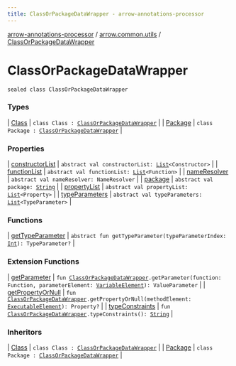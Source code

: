 ```yaml
---
title: ClassOrPackageDataWrapper - arrow-annotations-processor
---
```


[arrow-annotations-processor](../../index.html) / [arrow.common.utils](../index.html) / [ClassOrPackageDataWrapper](./index.html)

# ClassOrPackageDataWrapper

`sealed class ClassOrPackageDataWrapper`

### Types

| [Class](-class/index.html) | `class Class : `[`ClassOrPackageDataWrapper`](./index.html) |
| [Package](-package/index.html) | `class Package : `[`ClassOrPackageDataWrapper`](./index.html) |

### Properties

| [constructorList](constructor-list.html) | `abstract val constructorList: `[`List`](https://kotlinlang.org/api/latest/jvm/stdlib/kotlin.collections/-list/index.html)`<Constructor>` |
| [functionList](function-list.html) | `abstract val functionList: `[`List`](https://kotlinlang.org/api/latest/jvm/stdlib/kotlin.collections/-list/index.html)`<Function>` |
| [nameResolver](name-resolver.html) | `abstract val nameResolver: NameResolver` |
| [package](package.html) | `abstract val package: `[`String`](https://kotlinlang.org/api/latest/jvm/stdlib/kotlin/-string/index.html) |
| [propertyList](property-list.html) | `abstract val propertyList: `[`List`](https://kotlinlang.org/api/latest/jvm/stdlib/kotlin.collections/-list/index.html)`<Property>` |
| [typeParameters](type-parameters.html) | `abstract val typeParameters: `[`List`](https://kotlinlang.org/api/latest/jvm/stdlib/kotlin.collections/-list/index.html)`<TypeParameter>` |

### Functions

| [getTypeParameter](get-type-parameter.html) | `abstract fun getTypeParameter(typeParameterIndex: `[`Int`](https://kotlinlang.org/api/latest/jvm/stdlib/kotlin/-int/index.html)`): TypeParameter?` |

### Extension Functions

| [getParameter](../get-parameter.html) | `fun `[`ClassOrPackageDataWrapper`](./index.html)`.getParameter(function: Function, parameterElement: `[`VariableElement`](http://docs.oracle.com/javase/6/docs/api/javax/lang/model/element/VariableElement.html)`): ValueParameter` |
| [getPropertyOrNull](../get-property-or-null.html) | `fun `[`ClassOrPackageDataWrapper`](./index.html)`.getPropertyOrNull(methodElement: `[`ExecutableElement`](http://docs.oracle.com/javase/6/docs/api/javax/lang/model/element/ExecutableElement.html)`): Property?` |
| [typeConstraints](../type-constraints.html) | `fun `[`ClassOrPackageDataWrapper`](./index.html)`.typeConstraints(): `[`String`](https://kotlinlang.org/api/latest/jvm/stdlib/kotlin/-string/index.html) |

### Inheritors

| [Class](-class/index.html) | `class Class : `[`ClassOrPackageDataWrapper`](./index.html) |
| [Package](-package/index.html) | `class Package : `[`ClassOrPackageDataWrapper`](./index.html) |

